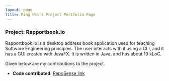 ```yaml
---
layout: page
title: Ming Wei's Project Portfolio Page
---
```


### Project: Rapportbook.io

Rapportbook.io is a desktop address book application used for teaching Software Engineering principles. The user interacts with it using a CLI, and it has a GUI created with JavaFX. It is written in Java, and has about 10 kLoC.

Given below are my contributions to the project.

- **Code contributed**: [RepoSense link]()
